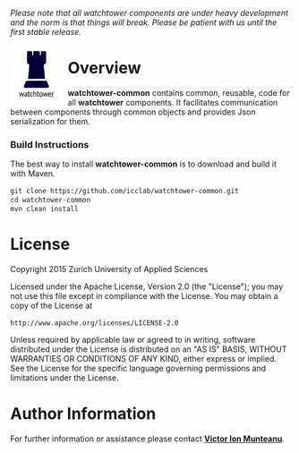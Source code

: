 *Please note that all watchtower components are under heavy development and the norm is that things will break. Please be patient with us until the first stable release.*

<div style="float: left; padding-right: 10px">
	<img src="https://raw.githubusercontent.com/icclab/watchtower-common/master/watchtower.png" width="92.66" height="100" alt="Watchtower" title="Watchtower">
</div>

# Overview

**watchtower-common** contains common, reusable, code for all **watchtower** components. It facilitates communication between components through common objects and provides Json serialization for them.

### Build Instructions

The best way to install **watchtower-common** is to download and build it with Maven.

```
git clone https://github.com/icclab/watchtower-common.git
cd watchtower-common
mvn clean install
```

# License

Copyright 2015 Zurich University of Applied Sciences

Licensed under the Apache License, Version 2.0 (the "License");
you may not use this file except in compliance with the License.
You may obtain a copy of the License at

    http://www.apache.org/licenses/LICENSE-2.0
    
Unless required by applicable law or agreed to in writing, software
distributed under the License is distributed on an "AS IS" BASIS,
WITHOUT WARRANTIES OR CONDITIONS OF ANY KIND, either express or
implied.
See the License for the specific language governing permissions and
limitations under the License.

# Author Information

For further information or assistance please contact [**Victor Ion Munteanu**](https://github.com/nemros).
